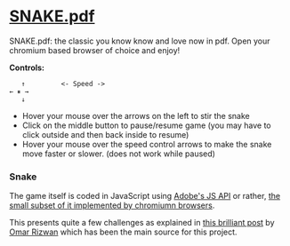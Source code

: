 # [SNAKE.pdf](https://github.com/AlejandroNQ/SNAKE.pdf)

SNAKE.pdf: the classic you know know and love now in pdf. Open your chromium based browser of choice and enjoy!

**Controls:**
``` 
   ↑		 <- Speed ->
← ⏸ →
   ↓ 
```
 
- Hover your mouse over the arrows on the left to stir the snake
- Click on the middle button to pause/resume game (you may have to click outside and then back inside to resume)
- Hover your mouse over the speed control arrows to make the snake move faster or slower. (does not work while paused)


### Snake
The game itself is coded in JavaScript using [Adobe's JS API](https://www.adobe.com/content/dam/acom/en/devnet/acrobat/pdfs/js_api_reference.pdf) or rather, [the small subset of it implemented by chromiumn browsers](https://pdfium.googlesource.com/pdfium/+/chromium/2524/fpdfsdk/src/javascript). 

This presents quite a few challenges as explained in [this brilliant post](https://github.com/osnr/horrifying-pdf-experiments/blob/master/README.md) by [Omar Rizwan](https://github.com/osnr) which has been the main source for this project.
